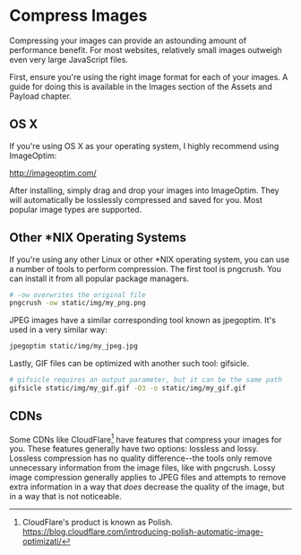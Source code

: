 # Compress Images

Compressing your images can provide an astounding amount of performance benefit. For most websites, relatively small images outweigh even very large JavaScript files.

First, ensure you're using the right image format for each of your images. A guide for doing this is available in the Images section of the Assets and Payload chapter.


## OS X

If you're using OS X as your operating system, I highly recommend using ImageOptim:

http://imageoptim.com/

After installing, simply drag and drop your images into ImageOptim. They will automatically be losslessly compressed and saved for you. Most popular image types are supported.


## Other *NIX Operating Systems

If you're using any other Linux or other *NIX operating system, you can use a number of tools to perform compression. The first tool is pngcrush. You can install it from all popular package managers.

```bash
# -ow overwrites the original file
pngcrush -ow static/img/my_png.png
```

JPEG images have a similar corresponding tool known as jpegoptim. It's used in a very similar way:

```bash
jpegoptim static/img/my_jpeg.jpg
```

Lastly, GIF files can be optimized with another such tool: gifsicle.

```bash
# gifsicle requires an output parameter, but it can be the same path
gifsicle static/img/my_gif.gif -O3 -o static/img/my_gif.gif
```

## CDNs

Some CDNs like CloudFlare[^1] have features that compress your images for you. These features generally have two options: lossless and lossy. Lossless compression has no quality difference--the tools only remove unnecessary information from the image files, like with pngcrush. Lossy image compression generally applies to JPEG files and attempts to remove extra information in a way that *does* decrease the quality of the image, but in a way that is not noticeable.

[^1]: CloudFlare's product is known as Polish. https://blog.cloudflare.com/introducing-polish-automatic-image-optimizati/